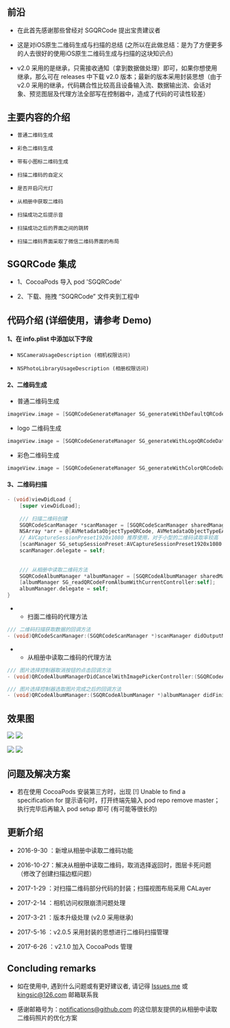
## 前沿

* 在此首先感谢那些曾经对 SGQRCode 提出宝贵建议者

* 这是对iOS原生二维码生成与扫描的总结 (之所以在此做总结：是为了方便更多的人去很好的使用iOS原生二维码生成与扫描的这块知识点)

* v2.0 采用的是继承，只需接收通知（拿到数据做处理）即可，如果你想使用继承，那么可在 releases 中下载 v2.0 版本；最新的版本采用封装思想（由于 v2.0 采用的继承，代码耦合性比较高且设备输入流、数据输出流、会话对象、预览图层及代理方法全部写在控制器中，造成了代码的可读性较差）


## 主要内容的介绍

* `普通二维码生成`<br>

* `彩色二维码生成`<br>

* `带有小图标二维码生成`<br>

* `扫描二维码的自定义`<br>

* `是否开启闪光灯`<br>

* `从相册中获取二维码`<br>

* `扫描成功之后提示音`<br>

* `扫描成功之后的界面之间的跳转`<br>

* `扫描二维码界面采取了微信二维码界面的布局`<br>


## SGQRCode 集成

* 1、CocoaPods 导入 pod 'SGQRCode'

* 2、下载、拖拽 “SGQRCode” 文件夹到工程中


## 代码介绍 (详细使用，请参考 Demo)

#### 1、在 info.plist 中添加以下字段

* `NSCameraUsageDescription (相机权限访问)`<br>

* `NSPhotoLibraryUsageDescription (相册权限访问)`<br>

#### 2、二维码生成

* 普通二维码生成
```Objective-C
imageView.image = [SGQRCodeGenerateManager SG_generateWithDefaultQRCodeData:@"https://github.com/kingsic" imageViewWidth:imageViewW];
```

* logo 二维码生成
```Objective-C
imageView.image = [SGQRCodeGenerateManager SG_generateWithLogoQRCodeData:@"https://github.com/kingsic" logoImageName:@"icon_image" logoScaleToSuperView:scale];
```

* 彩色二维码生成
```Objective-C
imageView.image = [SGQRCodeGenerateManager SG_generateWithColorQRCodeData:@"https://github.com/kingsic" backgroundColor:[CIColor colorWithRed:1 green:0 blue:0.8] mainColor:[CIColor colorWithRed:0.3 green:0.2 blue:0.4]];
```

#### 3、二维码扫描

```Objective-C
- (void)viewDidLoad {
    [super viewDidLoad];
    
    /// 扫描二维码创建
    SGQRCodeScanManager *scanManager = [SGQRCodeScanManager sharedManager];
    NSArray *arr = @[AVMetadataObjectTypeQRCode, AVMetadataObjectTypeEAN13Code, AVMetadataObjectTypeEAN8Code, AVMetadataObjectTypeCode128Code];
    // AVCaptureSessionPreset1920x1080 推荐使用，对于小型的二维码读取率较高
    [scanManager SG_setupSessionPreset:AVCaptureSessionPreset1920x1080 metadataObjectTypes:arr currentController:self];
    scanManager.delegate = self;
    
    
    /// 从相册中读取二维码方法
    SGQRCodeAlbumManager *albumManager = [SGQRCodeAlbumManager sharedManager];
    [albumManager SG_readQRCodeFromAlbumWithCurrentController:self];
    albumManager.delegate = self;
}
```

* * 扫面二维码的代理方法
```Objective-C
/// 二维码扫描获取数据的回调方法
- (void)QRCodeScanManager:(SGQRCodeScanManager *)scanManager didOutputMetadataObjects:(NSArray *)metadataObjects；
```

* * 从相册中读取二维码的代理方法
```Objective-C
/// 图片选择控制器取消按钮的点击回调方法
- (void)QRCodeAlbumManagerDidCancelWithImagePickerController:(SGQRCodeAlbumManager *)albumManager；

/// 图片选择控制器选取图片完成之后的回调方法
- (void)QRCodeAlbumManager:(SGQRCodeAlbumManager *)albumManager didFinishPickingMediaWithResult:(NSString *)result；
```


## 效果图

![](https://github.com/kingsic/SGQRCode/raw/master/Picture/sorgle.png)       ![](https://github.com/kingsic/SGQRCode/raw/master/Picture/sorgle2.png) 

![](https://github.com/kingsic/SGQRCode/raw/master/Picture/sorgle3.png)       ![](https://github.com/kingsic/SGQRCode/raw/master/Picture/sorgle4.png)


## 问题及解决方案

* 若在使用 CocoaPods 安装第三方时，出现 [!] Unable to find a specification for 提示语句时，打开终端先输入 pod repo remove master；执行完毕后再输入 pod setup 即可 (有可能等很长的)


## 更新介绍

* 2016-9-30 ：新增从相册中读取二维码功能

* 2016-10-27：解决从相册中读取二维码，取消选择返回时，图层卡死问题（修改了创建扫描边框问题）

* 2017-1-29 ：对扫描二维码部分代码的封装；扫描视图布局采用 CALayer

* 2017-2-14 ：相机访问权限崩溃问题处理

* 2017-3-21 ：版本升级处理 (v2.0 采用继承)

* 2017-5-16 ：v2.0.5 采用封装的思想进行二维码扫描管理

* 2017-6-26 ：v2.1.0 加入 CocoaPods 管理


## Concluding remarks

* 如在使用中, 遇到什么问题或有更好建议者, 请记得 [Issues me](https://github.com/kingsic/SGQRCode/issues) 或 kingsic@126.com 邮箱联系我

* 感谢邮箱号为：notifications@github.com 的这位朋友提供的从相册中读取二维码照片的优化方案
